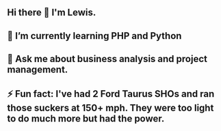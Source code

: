 ## Hi there 👋 I'm Lewis.

## 🌱 I’m currently learning PHP and Python

## 💬 Ask me about business analysis and project management.

## ⚡ Fun fact: I've had 2 Ford Taurus SHOs and ran those suckers at 150+ mph. They were too light to do much more but had the power.

<!--
**lgoolsb1/lgoolsb1** is a ✨ _special_ ✨ repository because its `README.md` (this file) appears on your GitHub profile.

Here are some ideas to get you started:

- 🔭 I’m currently working on ...
- 🌱 I’m currently learning ...
- 👯 I’m looking to collaborate on ...
- 🤔 I’m looking for help with ...
- 💬 Ask me about ...
- 📫 How to reach me: ...
- 😄 Pronouns: ...
- ⚡ Fun fact: ...
-->
